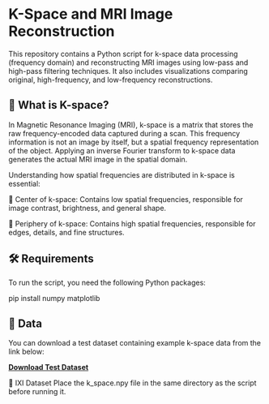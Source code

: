 # K-Space  and MRI Image Reconstruction

This repository contains a Python script for  k-space data processing (frequency domain) and reconstructing MRI images using low-pass and high-pass filtering techniques. It also includes visualizations comparing original, high-frequency, and low-frequency reconstructions.

## 🔬 What is K-space?

In Magnetic Resonance Imaging (MRI), k-space is a matrix that stores the raw frequency-encoded data captured during a scan. This frequency information is not an image by itself, but a spatial frequency representation of the object. Applying an inverse Fourier transform to k-space data generates the actual MRI image in the spatial domain.

Understanding how spatial frequencies are distributed in k-space is essential:

🎯 Center of k-space: Contains low spatial frequencies, responsible for image contrast, brightness, and general shape.

🧠 Periphery of k-space: Contains high spatial frequencies, responsible for edges, details, and fine structures.

## 🛠 Requirements

To run the script, you need the following Python packages:

pip install numpy matplotlib

## 📁 Data

You can download a test dataset containing example k-space data from the link below:

**[Download Test Dataset](https://drive.google.com/drive/folders/14-C4XG2RXxJ6UIR2E59yeX-NDFvfbpIq?usp=sharing)**

🔗 IXI Dataset
Place the k_space.npy file in the same directory as the script before running it.
